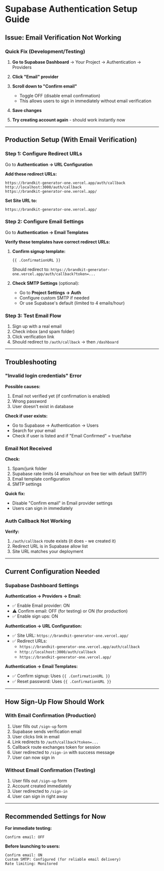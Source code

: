 # Supabase Authentication Setup Guide

## Issue: Email Verification Not Working

### Quick Fix (Development/Testing)

1. **Go to Supabase Dashboard** → Your Project → Authentication → Providers

2. **Click "Email" provider**

3. **Scroll down to "Confirm email"**
   - Toggle OFF (disable email confirmation)
   - This allows users to sign in immediately without email verification

4. **Save changes**

5. **Try creating account again** - should work instantly now

---

## Production Setup (With Email Verification)

### Step 1: Configure Redirect URLs

Go to **Authentication → URL Configuration**

**Add these redirect URLs:**
```
https://brandkit-generator-one.vercel.app/auth/callback
http://localhost:3000/auth/callback
https://brandkit-generator-one.vercel.app/
```

**Set Site URL to:**
```
https://brandkit-generator-one.vercel.app/
```

### Step 2: Configure Email Settings

Go to **Authentication → Email Templates**

**Verify these templates have correct redirect URLs:**

1. **Confirm signup template:**
   ```
   {{ .ConfirmationURL }}
   ```
   Should redirect to: `https://brandkit-generator-one.vercel.app/auth/callback?token=...`

2. **Check SMTP Settings** (optional):
   - Go to **Project Settings → Auth**
   - Configure custom SMTP if needed
   - Or use Supabase's default (limited to 4 emails/hour)

### Step 3: Test Email Flow

1. Sign up with a real email
2. Check inbox (and spam folder)
3. Click verification link
4. Should redirect to `/auth/callback` → then `/dashboard`

---

## Troubleshooting

### "Invalid login credentials" Error

**Possible causes:**
1. Email not verified yet (if confirmation is enabled)
2. Wrong password
3. User doesn't exist in database

**Check if user exists:**
- Go to Supabase → Authentication → Users
- Search for your email
- Check if user is listed and if "Email Confirmed" = true/false

### Email Not Received

**Check:**
1. Spam/junk folder
2. Supabase rate limits (4 emails/hour on free tier with default SMTP)
3. Email template configuration
4. SMTP settings

**Quick fix:**
- Disable "Confirm email" in Email provider settings
- Users can sign in immediately

### Auth Callback Not Working

**Verify:**
1. `/auth/callback` route exists (it does - we created it)
2. Redirect URL is in Supabase allow list
3. Site URL matches your deployment

---

## Current Configuration Needed

### Supabase Dashboard Settings

**Authentication → Providers → Email:**
- ✅ Enable Email provider: ON
- ⚠️ Confirm email: OFF (for testing) or ON (for production)
- ✅ Enable sign ups: ON

**Authentication → URL Configuration:**
- ✅ Site URL: `https://brandkit-generator-one.vercel.app/`
- ✅ Redirect URLs:
  - `https://brandkit-generator-one.vercel.app/auth/callback`
  - `http://localhost:3000/auth/callback`
  - `https://brandkit-generator-one.vercel.app/`

**Authentication → Email Templates:**
- ✅ Confirm signup: Uses `{{ .ConfirmationURL }}`
- ✅ Reset password: Uses `{{ .ConfirmationURL }}`

---

## How Sign-Up Flow Should Work

### With Email Confirmation (Production)

1. User fills out `/sign-up` form
2. Supabase sends verification email
3. User clicks link in email
4. Link redirects to `/auth/callback?token=...`
5. Callback route exchanges token for session
6. User redirected to `/sign-in` with success message
7. User can now sign in

### Without Email Confirmation (Testing)

1. User fills out `/sign-up` form
2. Account created immediately
3. User redirected to `/sign-in`
4. User can sign in right away

---

## Recommended Settings for Now

**For immediate testing:**
```
Confirm email: OFF
```

**Before launching to users:**
```
Confirm email: ON
Custom SMTP: Configured (for reliable email delivery)
Rate limiting: Monitored
```

